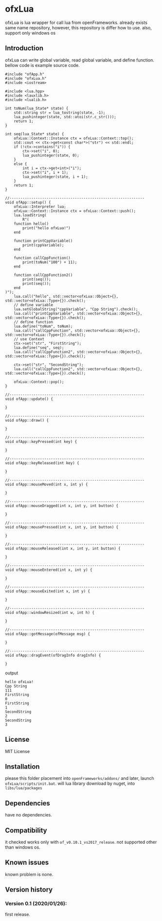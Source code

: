 ofxLua
=====================================

ofxLua is lua wrapper for call lua from openFrameworks.
already exists same name repository,
however, this repository is differ how to use.
also, support only windows os

Introduction
------------
ofxLua can write global variable, read global variable, and define function.
bellow code is example source code.

````
#include "ofApp.h"
#include "ofxLua.h"
#include <iostream>

#include <lua.hpp>
#include <lauxlib.h>
#include <lualib.h>

int toNum(lua_State* state) {
	std::string str = lua_tostring(state, -1);
	lua_pushinteger(state, std::atoi(str.c_str()));
	return 1;
}

int seq(lua_State* state) {
	ofxLua::Context::Instance ctx = ofxLua::Context::top();
	std::cout << ctx->get<const char*>("str") << std::endl;
	if (!ctx->contains("i")) {
		ctx->set("i", 0);
		lua_pushinteger(state, 0);
	}
	else {
		int i = ctx->get<int>("i");
		ctx->set("i", i + 1);
		lua_pushinteger(state, i + 1);
	}
	return 1;
}

//--------------------------------------------------------------
void ofApp::setup() {
	ofxLua::Interpreter lua;
	ofxLua::Context::Instance ctx = ofxLua::Context::push();
	lua.loadString(
		R"(
	function hello()
		print("hello ofxLua!")
	end

	function printCppVariable()
		print(cppVariable);
	end

	function callCppFunction()
		print(toNum("100") + 11);
	end

	function callCppFunction2()
		print(seq());
		print(seq());
	end
)");
	lua.call("hello", std::vector<ofxLua::Object>{}, std::vector<ofxLua::Type>{}).check();
	// define variable
	lua.setGlobalString("cppVariable", "Cpp String").check();
	lua.call("printCppVariable", std::vector<ofxLua::Object>{}, std::vector<ofxLua::Type>{}).check();
	// define function
	lua.define("toNum", toNum);
	lua.call("callCppFunction", std::vector<ofxLua::Object>{}, std::vector<ofxLua::Type>{}).check();
	// use Context
	ctx->set("str", "FirstString");
	lua.define("seq", seq);
	lua.call("callCppFunction2", std::vector<ofxLua::Object>{}, std::vector<ofxLua::Type>{}).check();

	ctx->set("str", "SecondString");
	lua.call("callCppFunction2", std::vector<ofxLua::Object>{}, std::vector<ofxLua::Type>{}).check();

	ofxLua::Context::pop();
}

//--------------------------------------------------------------
void ofApp::update() {

}

//--------------------------------------------------------------
void ofApp::draw() {

}

//--------------------------------------------------------------
void ofApp::keyPressed(int key) {

}

//--------------------------------------------------------------
void ofApp::keyReleased(int key) {

}

//--------------------------------------------------------------
void ofApp::mouseMoved(int x, int y) {

}

//--------------------------------------------------------------
void ofApp::mouseDragged(int x, int y, int button) {

}

//--------------------------------------------------------------
void ofApp::mousePressed(int x, int y, int button) {

}

//--------------------------------------------------------------
void ofApp::mouseReleased(int x, int y, int button) {

}

//--------------------------------------------------------------
void ofApp::mouseEntered(int x, int y) {

}

//--------------------------------------------------------------
void ofApp::mouseExited(int x, int y) {

}

//--------------------------------------------------------------
void ofApp::windowResized(int w, int h) {

}

//--------------------------------------------------------------
void ofApp::gotMessage(ofMessage msg) {

}

//--------------------------------------------------------------
void ofApp::dragEvent(ofDragInfo dragInfo) {

}
````

output
````
hello ofxLua!
Cpp String
111
FirstString
0
FirstString
1
SecondString
2
SecondString
3
````

License
-------
MIT License

Installation
------------
please this folder placement into `openFrameworks/addons/`
and later, launch `ofxLua/scripts/init.bat`.
will lua library download by nuget, into `libs/lua/packages`

Dependencies
------------
have no dependencies.

Compatibility
------------
it checked works only with `of_v0.10.1_vs2017_release`.
not supported other than windows os.

Known issues
------------
known problem is none.

Version history
------------

### Version 0.1 (2020/01/26):
first release.



